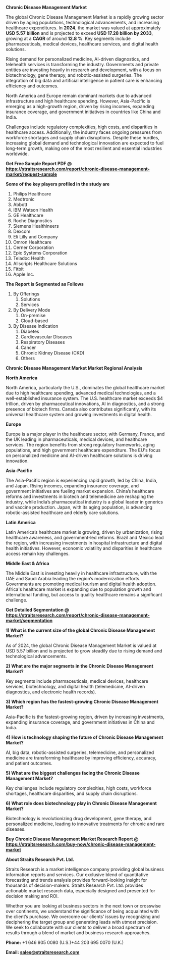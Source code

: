 <p><strong>Chronic Disease Management Market</strong></p>
<p>The global Chronic Disease Management Market is a rapidly growing sector driven by aging populations, technological advancements, and increasing healthcare expenditures. In <strong>2024</strong>, the market was valued at approximately <strong>USD 5.57 billion</strong> and is projected to exceed <strong>USD 17.28 billion</strong><strong> by 2033</strong>, growing at a <strong>CAGR</strong> of around <strong>12.8 %</strong>. Key segments include pharmaceuticals, medical devices, healthcare services, and digital health solutions.</p>
<p>Rising demand for personalized medicine, AI-driven diagnostics, and telehealth services is transforming the industry. Governments and private entities are investing heavily in research and development, with a focus on biotechnology, gene therapy, and robotic-assisted surgeries. The integration of big data and artificial intelligence in patient care is enhancing efficiency and outcomes.</p>
<p>North America and Europe remain dominant markets due to advanced infrastructure and high healthcare spending. However, Asia-Pacific is emerging as a high-growth region, driven by rising incomes, expanding insurance coverage, and government initiatives in countries like China and India.</p>
<p>Challenges include regulatory complexities, high costs, and disparities in healthcare access. Additionally, the industry faces ongoing pressures from workforce shortages and supply chain disruptions. Despite these hurdles, increasing global demand and technological innovation are expected to fuel long-term growth, making one of the most resilient and essential industries worldwide.</p>
<p><strong>Get Free Sample Report PDF @ <a href=https://straitsresearch.com/report/chronic-disease-management-market/request-sample>https://straitsresearch.com/report/chronic-disease-management-market/request-sample</a></strong></p>
<div><strong>Some of the key players profiled in the study are</strong></div>
<p><ol>
<li>Philips Healthcare</li>
<li>Medtronic</li>
<li>Abbott</li>
<li>IBM Watson Health</li>
<li>GE Healthcare</li>
<li>Roche Diagnostics</li>
<li>Siemens Healthineers</li>
<li>Dexcom</li>
<li>Eli Lilly and Company</li>
<li>Omron Healthcare</li>
<li>Cerner Corporation</li>
<li>Epic Systems Corporation</li>
<li>Teladoc Health</li>
<li>Allscripts Healthcare Solutions</li>
<li>Fitbit</li>
<li>Apple Inc.</li>
</ol></p>
<p><strong>The Report is Segmented as Follows</strong></p>
<p><ol>
<li>By Offerings
<ol>
<li>Solutions</li>
<li>Services</li>
</ol>
</li>
<li>By Delivery Mode
<ol>
<li>On-premise</li>
<li>Cloud-based</li>
</ol>
</li>
<li>By Disease Indication
<ol>
<li>Diabetes</li>
<li>Cardiovascular Diseases</li>
<li>Respiratory Diseases</li>
<li>Cancer</li>
<li>Chronic Kidney Disease (CKD)</li>
<li>Others</li>
</ol>
</li>
</ol></p>
<p><strong>Chronic Disease Management Market Market Regional Analysis</strong></p>
<p><strong>North America</strong></p>
<p>North America, particularly the U.S., dominates the global healthcare market due to high healthcare spending, advanced medical technologies, and a well-established insurance system. The U.S. healthcare market exceeds $4 trillion, driven by pharmaceutical innovations, AI in diagnostics, and a strong presence of biotech firms. Canada also contributes significantly, with its universal healthcare system and growing investments in digital health.</p>
<p><strong>Europe</strong></p>
<p>Europe is a major player in the healthcare sector, with Germany, France, and the UK leading in pharmaceuticals, medical devices, and healthcare services. The region benefits from strong regulatory frameworks, aging populations, and high government healthcare expenditure. The EU's focus on personalized medicine and AI-driven healthcare solutions is driving innovation.</p>
<p><strong>Asia-Pacific</strong></p>
<p>The Asia-Pacific region is experiencing rapid growth, led by China, India, and Japan. Rising incomes, expanding insurance coverage, and government initiatives are fueling market expansion. China&rsquo;s healthcare reforms and investments in biotech and telemedicine are reshaping the industry, while India&rsquo;s pharmaceutical industry is a global leader in generics and vaccine production. Japan, with its aging population, is advancing robotic-assisted healthcare and elderly care solutions.</p>
<p><strong>Latin America</strong></p>
<p>Latin America&rsquo;s healthcare market is growing, driven by urbanization, rising healthcare awareness, and government-led reforms. Brazil and Mexico lead the region, with increasing investments in hospital infrastructure and digital health initiatives. However, economic volatility and disparities in healthcare access remain key challenges.</p>
<p><strong>Middle East &amp; Africa</strong></p>
<p>The Middle East is investing heavily in healthcare infrastructure, with the UAE and Saudi Arabia leading the region&rsquo;s modernization efforts. Governments are promoting medical tourism and digital health adoption. Africa's healthcare market is expanding due to population growth and international funding, but access to quality healthcare remains a significant challenge.</p>
<p><strong>Get Detailed Segmentation @ <a href=https://straitsresearch.com/report/chronic-disease-management-market/segmentation>https://straitsresearch.com/report/chronic-disease-management-market/segmentation</a></strong></p>
<p><strong>1) What is the current size of the global Chronic Disease Management Market?</strong></p>
<p>As of 2024, the global Chronic Disease Management Market is valued at USD 5.57 billion and is projected to grow steadily due to rising demand and technological advancements.</p>
<p><strong>2) What are the major segments in the Chronic Disease Management Market?</strong></p>
<p>Key segments include pharmaceuticals, medical devices, healthcare services, biotechnology, and digital health (telemedicine, AI-driven diagnostics, and electronic health records).</p>
<p><strong>3) Which region has the fastest-growing Chronic Disease Management Market?</strong></p>
<p>Asia-Pacific is the fastest-growing region, driven by increasing investments, expanding insurance coverage, and government initiatives in China and India.</p>
<p><strong>4) How is technology shaping the future of Chronic Disease Management Market?</strong></p>
<p>AI, big data, robotic-assisted surgeries, telemedicine, and personalized medicine are transforming healthcare by improving efficiency, accuracy, and patient outcomes.</p>
<p><strong>5) What are the biggest challenges facing the Chronic Disease Management Market?</strong></p>
<p>Key challenges include regulatory complexities, high costs, workforce shortages, healthcare disparities, and supply chain disruptions.</p>
<p><strong>6) What role does biotechnology play in Chronic Disease Management Market?</strong></p>
<p>Biotechnology is revolutionizing drug development, gene therapy, and personalized medicine, leading to innovative treatments for chronic and rare diseases.</p>
<p><strong>Buy Chronic Disease Management Market Research Report @ <a href=https://straitsresearch.com/buy-now/chronic-disease-management-market>https://straitsresearch.com/buy-now/chronic-disease-management-market</a></strong></p>
<p><strong>About Straits Research Pvt. Ltd.</strong></p>
<p>Straits Research is a market intelligence company providing global business information reports and services. Our exclusive blend of quantitative forecasting and trends analysis provides forward-looking insight for thousands of decision-makers. Straits Research Pvt. Ltd. provides actionable market research data, especially designed and presented for decision making and ROI.</p>
<p>Whether you are looking at business sectors in the next town or crosswise over continents, we understand the significance of being acquainted with the client&rsquo;s purchase. We overcome our clients&rsquo; issues by recognizing and deciphering the target group and generating leads with utmost precision. We seek to collaborate with our clients to deliver a broad spectrum of results through a blend of market and business research approaches.</p>
<p><strong><strong>Phone:</strong></strong> +1 646 905 0080 (U.S.)+44 203 695 0070 (U.K.)</p>
<p><strong><strong>Email: </strong></strong><a href=mailto:sales@straitsresearch.com><strong><u><strong>sales@straitsresearch.com</strong></u></strong></a></p>
